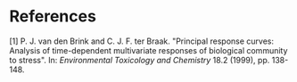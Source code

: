 # References


[1] P. J. van den Brink and C. J. F. ter Braak. "Principal
response curves: Analysis of time-dependent multivariate responses
of biological community to stress". In: _Environmental Toxicology
and Chemistry_ 18.2 (1999), pp. 138-148.
